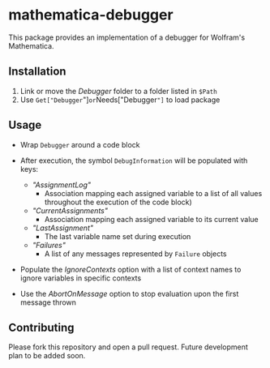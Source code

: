 # mathematica-debugger

This package provides an implementation of a debugger for Wolfram's Mathematica.

## Installation

1. Link or move the _Debugger_ folder to a folder listed in `$Path`
2. Use `Get["Debugger`"]` or `Needs["Debugger`"]` to load package

## Usage

* Wrap `Debugger` around a code block

* After execution, the symbol `DebugInformation` will be populated with keys: 
	* _"AssignmentLog"_
		* Association mapping each assigned variable to a list of all values throughout the execution of the code block)
	* _"CurrentAssignments"_
		* Association mapping each assigned variable to its current value
	* _"LastAssignment"_
		* The last variable name set during execution
	* _"Failures"_
		* A list of any messages represented by `Failure` objects
		

* Populate the _IgnoreContexts_ option with a list of context names to ignore variables in specific contexts

* Use the _AbortOnMessage_ option to stop evaluation upon the first message thrown

## Contributing

Please fork this repository and open a pull request. Future development plan to be added soon.